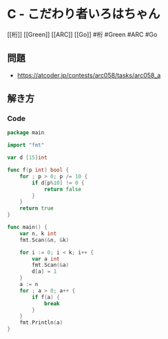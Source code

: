 # C - こだわり者いろはちゃん
[[桁]] [[Green]] [[ARC]] [[Go]]
#桁 #Green #ARC #Go 

## 問題
- https://atcoder.jp/contests/arc058/tasks/arc058_a

## 解き方
### Code
```go
package main

import "fmt"

var d [15]int

func f(p int) bool {
	for ; p > 0; p /= 10 {
		if d[p%10] != 0 {
			return false
		}
	}
	return true
}

func main() {
	var n, k int
	fmt.Scan(&n, &k)

	for i := 0; i < k; i++ {
		var a int
		fmt.Scan(&a)
		d[a] = 1
	}
	a := n
	for ; a > 0; a++ {
		if f(a) {
			break
		}
	}
	fmt.Println(a)
}
```
